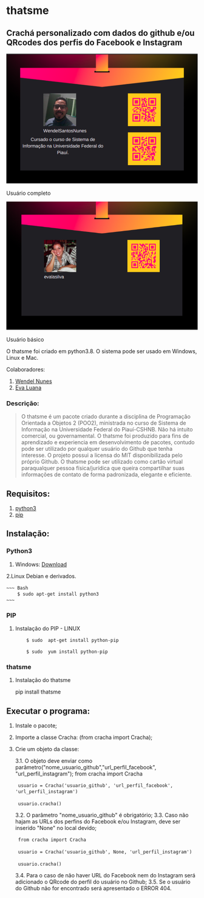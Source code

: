 # thatsme
## Crachá personalizado com dados do github e/ou QRcodes dos perfis do Facebook e Instagram 

![Usuário + QRcode do Facebook + QRcod do Instagram](demo/UC.png)
<p> Usuário completo </p>

![Usuário + QRcode do Github](demo/UB.png)
<p> Usuário básico </p>

O thatsme foi criado em python3.8. O sistema pode ser usado em Windows, Linux e Mac.


Colaboradores: <br />

1. [Wendel Nunes](https://github.com/WendelSantosNunes) <br />
2. [Eva Luana](https://github.com/evalasilva) <br />

### Descrição:
>O thatsme é um pacote criado durante a disciplina de Programação Orientada a Objetos 2 (POO2), ministrada no curso de Sistema de Informação na Universidade Federal do Piauí-CSHNB.
>Não há intuito comercial, ou governamental. 
>O thatsme foi produzido para fins de aprendizado e experiencia em desenvolvimento de pacotes, contudo pode ser utilizado por qualquer usuário do Github que tenha interesse. O projeto possui a licensa do MIT disponibilizada pelo próprio Github.
>O thatsme pode ser utilizado como cartão virtual paraqualquer  pessoa física/jurídica que queira compartilhar suas informações de contato de forma padronizada, elegante e eficiente.

## Requisitos:

1. [python3](https://www.python.org/downloads/)
2. [pip](https://pip.pypa.io/en/stable/installation/)



## Instalação:

### Python3 
1. Windows: [Download](https://www.python.org/downloads/)

2.Linux Debian e derivados.

	~~~ Bash
		$ sudo apt-get install python3
	~~~

### PIP
1. Instalação do PIP - LINUX
 
 	~~~ Debian
		$ sudo  apt-get install python-pip
	~~~
	~~~ Red Hat/ OpenSUSe
		$ sudo  yum install python-pip
	~~~

### thatsme
1. Instalação do thatsme
 
 	pip install thatsme



## Executar o programa:

1. Instale o pacote; 
2. Importe a classe Cracha:
    (from cracha import Cracha); 
3. Crie um objeto da classe:
    
    3.1. O objeto deve enviar como parâmetro("nome_usuario_github","url_perfil_facebook", "url_perfil_instagram");
        from cracha import Cracha

        usuario = Cracha('usuario_github', 'url_perfil_facebook', 'url_perfil_instagram')

        usuario.cracha()
    
    3.2. O parâmetro "nome_usuario_github" é obrigatório;
    3.3. Caso não hajam as URLs dos perfins do Facebook e/ou Instagram, deve ser inserido "None" no local devido;
        
        from cracha import Cracha

        usuario = Cracha('usuario_github', None, 'url_perfil_instagram')

        usuario.cracha()


    3.4. Para o caso de não haver URL do Facebook nem do Instagram será adicionado o QRcode do perfil do usuário no Github;
    3.5. Se o usuário do Github não for encontrado será apresentado o ERROR 404. 
    

